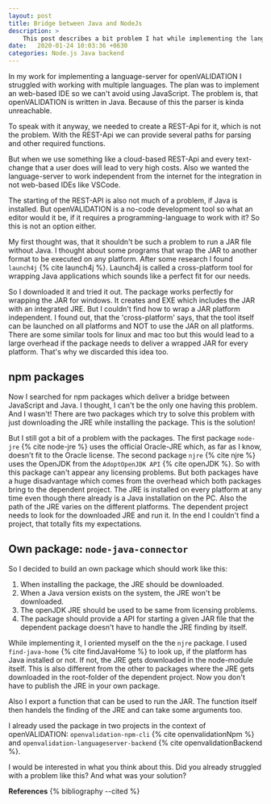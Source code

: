 ```yaml
---
layout: post
title: Bridge between Java and NodeJs
description: >
    This post describes a bit problem I hat while implementing the language-server for openVALIDATION: The usage of a JAR-file inside JavaScript. I will discuss my research and my found solutions that might fix the problem.
date:   2020-01-24 10:03:36 +0630
categories: Node.js Java backend
---
```


<!-- Introduction: description of the problem -->
In my work for implementing a language-server for openVALIDATION I struggled with working with multiple languages.
The plan was to implement an web-based IDE so we can't avoid using JavaScript.
The problem is, that openVALIDATION is written in Java.
Because of this the parser is kinda unreachable.

<!-- REST-API would work -->
To speak with it anyway, we needed to create a REST-Api for it, which is not the problem. With the REST-Api we can provide several paths for parsing and other required functions.

<!-- Cloud: too expensive, working offline -->
But when we use something like a cloud-based REST-Api and every text-change that a user does will lead to very high costs.
Also we wanted the language-server to work independent from the internet for the integration in not web-based IDEs like VSCode.

<!-- Starting of the REST-API is required, possible with java -->
The starting of the REST-API is also not much of a problem, if Java is installed.
But openVALIDATION is a no-code development tool so what an editor would it be, if it requires a programming-language to work with it?
So this is not an option either.

<!-- We want to be language-independent -->
My first thought was, that it shouldn't be such a problem to run a JAR file without Java. I thought about some programs that wrap the JAR to another format to be executed on any platform. After some research I found `launch4j` {% cite launch4j %}.
Launch4j is called a cross-platform tool for wrapping Java applications which sounds like a perfect fit for our needs.

<!-- Launch4j -->
So I downloaded it and tried it out.
The package works perfectly for wrapping the JAR for windows.
It creates and EXE which includes the JAR with an integrated JRE.
But I couldn't find how to wrap a JAR platform independent.
I found out, that the 'cross-platform' says, that the tool itself can be launched on all platforms and NOT to use the JAR on all platforms.
There are some similar tools for linux and mac too but this would lead to a large overhead if the package needs to deliver a wrapped JAR for every platform.
That's why we discarded this idea too.

## npm packages
<!-- found packages to do so -->
Now I searched for npm packages which deliver a bridge between JavaScript and Java.
I thought, I can't be the only one having this problem.
And I wasn't!
There are two packages which try to solve this problem with just downloading the JRE while installing the package. This is the solution!

<!-- problems with the packages -->
But I still got a bit of a problem with the packages.
The first package `node-jre` {% cite node-jre %} uses the official Oracle-JRE which, as far as I know, doesn't fit to the Oracle license.
The second package `njre` {% cite njre %} uses the OpenJDK from the `AdoptOpenJDK API` {% cite openJDK %}.
So with this package can't appear any licensing problems.
But both packages have a huge disadvantage which comes from the overhead which both packages bring to the dependent project.
The JRE is installed on every platform at any time even though there already is a Java installation on the PC.
Also the path of the JRE varies on the different platforms.
The dependent project needs to look for the downloaded JRE and run it.
In the end I couldn't find a project, that totally fits my expectations.

## Own package: `node-java-connector`
<!-- Final solution: download openJDK -->
So I decided to build an own package which should work like this:

1. When installing the package, the JRE should be downloaded.
2. When a Java version exists on the system, the JRE won't be downloaded.
3. The openJDK JRE should be used to be same from licensing problems.
4. The package should provide a API for starting a given JAR file that the dependent package doesn't have to handle the JRE finding by itself.

While implementing it, I oriented myself on the the `njre` package.
I used `find-java-home` {% cite findJavaHome %} to look up, if the platform has Java installed or not.
If not, the JRE gets downloaded in the node-module itself. 
This is also different from the other to packages where the JRE gets downloaded in the root-folder of the dependent project.
Now you don't have to publish the JRE in your own package.

Also I export a function that can be used to run the JAR.
The function itself then handels the finding of the JRE and can take some arguments too.

I already used the package in two projects in the context of openVALIDATION: `openvalidation-npm-cli` {% cite openvalidationNpm %} and `openvalidation-languageserver-backend` {% cite openvalidationBackend %}.

I would be interested in what you think about this.
Did you already struggled with a problem like this? And what was your solution?

__References__
{% bibliography --cited %}

